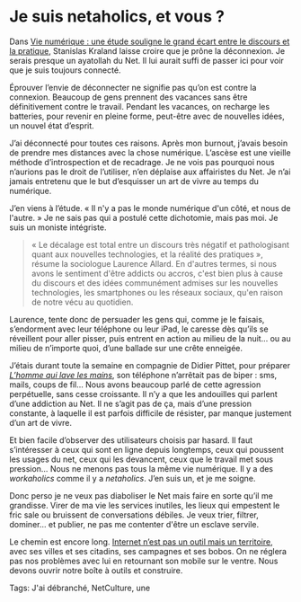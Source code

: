 # Je suis netaholics, et vous ?

Dans [Vie numérique : une étude souligne le grand écart entre le discours et la pratique](http://www.huffingtonpost.fr/2013/05/29/vie-numerique-hyperconnexion-fantasme-ou-realite_n_3351447.html), Stanislas Kraland laisse croire que je prône la déconnexion. Je serais presque un ayatollah du Net. Il lui aurait suffi de passer ici pour voir que je suis toujours connecté.

Éprouver l’envie de déconnecter ne signifie pas qu’on est contre la connexion. Beaucoup de gens prennent des vacances sans être définitivement contre le travail. Pendant les vacances, on recharge les batteries, pour revenir en pleine forme, peut-être avec de nouvelles idées, un nouvel état d’esprit.

J’ai déconnecté pour toutes ces raisons. Après mon burnout, j’avais besoin de prendre mes distances avec la chose numérique. L’ascèse est une vieille méthode d’introspection et de recadrage. Je ne vois pas pourquoi nous n’aurions pas le droit de l’utiliser, n’en déplaise aux affairistes du Net. Je n’ai jamais entretenu que le but d’esquisser un art de vivre au temps du numérique.

J’en viens à l’étude. « Il n'y a pas le monde numérique d'un côté, et nous de l'autre. » Je ne sais pas qui a postulé cette dichotomie, mais pas moi. Je suis un moniste intégriste.

> « Le décalage est total entre un discours très négatif et pathologisant quant aux nouvelles technologies, et la réalité des pratiques », résume la sociologue Laurence Allard. En d'autres termes, si nous avons le sentiment d'être addicts ou accros, c'est bien plus à cause du discours et des idées communément admises sur les nouvelles technologies, les smartphones ou les réseaux sociaux, qu'en raison de notre vécu au quotidien.

Laurence, tente donc de persuader les gens qui, comme je le faisais, s’endorment avec leur téléphone ou leur iPad, le caresse dès qu’ils se réveillent pour aller pisser, puis entrent en action au milieu de la nuit… ou au milieu de n’importe quoi, d’une ballade sur une crête enneigée.

J’étais durant toute la semaine en compagnie de Didier Pittet, pour préparer [*L’homme qui lave les mains*](http://blog.tcrouzet.com/tag/lhomme-qui-lave-les-mains/), son téléphone n’arrêtait pas de biper : sms, mails, coups de fil… Nous avons beaucoup parlé de cette agression perpétuelle, sans cesse croissante. Il n’y a que les andouilles qui parlent d’une addiction au Net. Il ne s’agit pas de ça, mais d’une pression constante, à laquelle il est parfois difficile de résister, par manque justement d’un art de vivre.

Et bien facile d’observer des utilisateurs choisis par hasard. Il faut s’intéresser à ceux qui sont en ligne depuis longtemps, ceux qui poussent les usages du net, ceux qui les devancent, ceux que le travail met sous pression… Nous ne menons pas tous la même vie numérique. Il y a des *workaholics* comme il y a *netaholics*. J’en suis un, et je me soigne.

Donc perso je ne veux pas diaboliser le Net mais faire en sorte qu’il me grandisse. Virer de ma vie les services inutiles, les lieux qui empestent le fric sale ou bruissent de conversations débiles. Je veux trier, filtrer, dominer… et publier, ne pas me contenter d'être un esclave servile.

Le chemin est encore long. [Internet n’est pas un outil mais un territoire](http://blog.tcrouzet.com/tag/territoire/), avec ses villes et ses citadins, ses campagnes et ses bobos. On ne réglera pas nos problèmes avec lui en retournant son mobile sur le ventre. Nous devons ouvrir notre boîte à outils et construire.

Tags: J'ai débranché, NetCulture, une